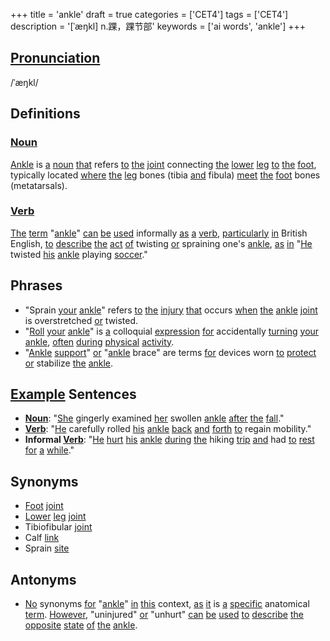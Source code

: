 +++
title = 'ankle'
draft = true
categories = ['CET4']
tags = ['CET4']
description = '[ˈæŋkl] n.踝，踝节部'
keywords = ['ai words', 'ankle']
+++

## [Pronunciation](/en/post/pronunciation/)
/ˈæŋkl/

## Definitions
### [Noun](/en/post/noun/)
[Ankle](/en/post/ankle/) is [a](/en/post/a/) [noun](/en/post/noun/) [that](/en/post/that/) refers [to](/en/post/to/) [the](/en/post/the/) [joint](/en/post/joint/) connecting [the](/en/post/the/) [lower](/en/post/lower/) [leg](/en/post/leg/) [to](/en/post/to/) [the](/en/post/the/) [foot](/en/post/foot/), typically located [where](/en/post/where/) [the](/en/post/the/) [leg](/en/post/leg/) bones (tibia [and](/en/post/and/) fibula) [meet](/en/post/meet/) [the](/en/post/the/) [foot](/en/post/foot/) bones (metatarsals).

### [Verb](/en/post/verb/)
[The](/en/post/the/) [term](/en/post/term/) "[ankle](/en/post/ankle/)" [can](/en/post/can/) [be](/en/post/be/) [used](/en/post/used/) informally [as](/en/post/as/) [a](/en/post/a/) [verb](/en/post/verb/), [particularly](/en/post/particularly/) [in](/en/post/in/) British English, [to](/en/post/to/) [describe](/en/post/describe/) [the](/en/post/the/) [act](/en/post/act/) [of](/en/post/of/) twisting [or](/en/post/or/) spraining one's [ankle](/en/post/ankle/), [as](/en/post/as/) [in](/en/post/in/) "[He](/en/post/he/) twisted [his](/en/post/his/) [ankle](/en/post/ankle/) playing [soccer](/en/post/soccer/)."

## Phrases
- "Sprain [your](/en/post/your/) [ankle](/en/post/ankle/)" refers [to](/en/post/to/) [the](/en/post/the/) [injury](/en/post/injury/) [that](/en/post/that/) occurs [when](/en/post/when/) [the](/en/post/the/) [ankle](/en/post/ankle/) [joint](/en/post/joint/) is overstretched [or](/en/post/or/) twisted.
- "[Roll](/en/post/roll/) [your](/en/post/your/) [ankle](/en/post/ankle/)" is [a](/en/post/a/) colloquial [expression](/en/post/expression/) [for](/en/post/for/) accidentally [turning](/en/post/turning/) [your](/en/post/your/) [ankle](/en/post/ankle/), [often](/en/post/often/) [during](/en/post/during/) [physical](/en/post/physical/) [activity](/en/post/activity/).
- "[Ankle](/en/post/ankle/) [support](/en/post/support/)" [or](/en/post/or/) "[ankle](/en/post/ankle/) brace" are terms [for](/en/post/for/) devices worn [to](/en/post/to/) [protect](/en/post/protect/) [or](/en/post/or/) stabilize [the](/en/post/the/) [ankle](/en/post/ankle/).

## [Example](/en/post/example/) Sentences
- **[Noun](/en/post/noun/)**: "[She](/en/post/she/) gingerly examined [her](/en/post/her/) swollen [ankle](/en/post/ankle/) [after](/en/post/after/) [the](/en/post/the/) [fall](/en/post/fall/)."
- **[Verb](/en/post/verb/)**: "[He](/en/post/he/) carefully rolled [his](/en/post/his/) [ankle](/en/post/ankle/) [back](/en/post/back/) [and](/en/post/and/) [forth](/en/post/forth/) [to](/en/post/to/) regain mobility."
- **Informal [Verb](/en/post/verb/)**: "[He](/en/post/he/) [hurt](/en/post/hurt/) [his](/en/post/his/) [ankle](/en/post/ankle/) [during](/en/post/during/) [the](/en/post/the/) hiking [trip](/en/post/trip/) [and](/en/post/and/) had [to](/en/post/to/) [rest](/en/post/rest/) [for](/en/post/for/) [a](/en/post/a/) [while](/en/post/while/)."

## Synonyms
- [Foot](/en/post/foot/) [joint](/en/post/joint/)
- [Lower](/en/post/lower/) [leg](/en/post/leg/) [joint](/en/post/joint/)
- Tibiofibular [joint](/en/post/joint/)
- Calf [link](/en/post/link/)
- Sprain [site](/en/post/site/)

## Antonyms
- [No](/en/post/no/) synonyms [for](/en/post/for/) "[ankle](/en/post/ankle/)" [in](/en/post/in/) [this](/en/post/this/) context, [as](/en/post/as/) [it](/en/post/it/) is [a](/en/post/a/) [specific](/en/post/specific/) anatomical [term](/en/post/term/). [However](/en/post/however/), "uninjured" [or](/en/post/or/) "unhurt" [can](/en/post/can/) [be](/en/post/be/) [used](/en/post/used/) [to](/en/post/to/) [describe](/en/post/describe/) [the](/en/post/the/) [opposite](/en/post/opposite/) [state](/en/post/state/) [of](/en/post/of/) [the](/en/post/the/) [ankle](/en/post/ankle/).

